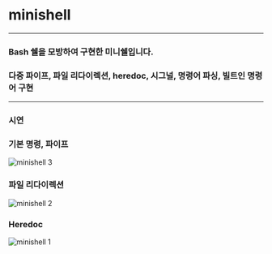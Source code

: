 # minishell
---
### Bash 쉘을 모방하여 구현한 미니쉘입니다.
### 다중 파이프, 파일 리다이렉션, heredoc, 시그널, 명령어 파싱, 빌트인 명령어 구현
---
### 시연 
### 기본 명령, 파이프
![minishell 3](https://github.com/insubkim/minishell/assets/37211885/16f2bff6-ac5f-4c88-b9ac-6ebac473e5ce)
### 파일 리다이렉션
![minishell 2](https://github.com/insubkim/minishell/assets/37211885/398aeb6a-efc0-4c55-9b43-86065be1fd47)
### Heredoc
![minishell 1](https://github.com/insubkim/minishell/assets/37211885/336efcbf-dc84-4229-91c7-028b9301b7ee)
